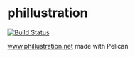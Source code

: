 # phillustration
[![Build Status](https://travis-ci.org/HandyCodeJob/phillustration.svg?branch=master)](https://travis-ci.org/HandyCodeJob/phillustration)

www.phillustration.net made with Pelican


